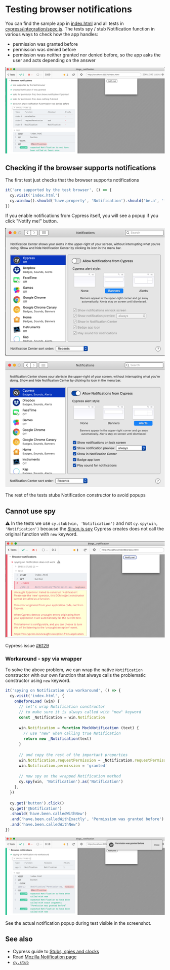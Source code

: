 # Testing browser notifications

You can find the sample app in [index.html](index.html) and all tests in [cypress/integration/spec.js](cypress/integration/spec.js). The tests spy / stub Notification function in various ways to check how the app handles:
- permission was granted before
- permission was denied before
- permission was neither granted nor denied before, so the app asks the user and acts depending on the answer

![Tests](images/tests.png)

## Checking if the browser supports notifications

The first test just checks that the browser supports notifications

```js
it('are supported by the test browser', () => {
  cy.visit('index.html')
  cy.window().should('have.property', 'Notification').should('be.a', 'function')
})
```

If you enable notifications from Cypress itself, you will see a popup if you click "Notify me!" button.

![Notification preferences](images/enable-cypress-notifications.png)

![Enabled Cypress notifications](images/enabled.png)

The rest of the tests stubs Notification constructor to avoid popups

## Cannot use spy

⚠️ In the tests we use `cy.stub(win, 'Notification')` and not `cy.spy(win, 'Notification')` because the [Sinon.js spy](https://on.cypress.io/spy) Cypress creates does not call the original function with `new` keyword.

![Cannot use spy](images/cannot-use-spy.png)

Cypress issue [#6129](https://github.com/cypress-io/cypress/issues/6129)

### Workaround - spy via wrapper

To solve the above problem, we can wrap the native `Notification` constructor with our own function that always calls the problematic constructor using `new` keyword.

```js
it('spying on Notification via workaround', () => {
  cy.visit('index.html', {
    onBeforeLoad (win) {
      // let's wrap Notification constructor
      // to make sure it is always called with "new" keyword
      const _Notification = win.Notification

      win.Notification = function MockNotification (text) {
        // use "new" when calling true Notification
        return new _Notification(text)
      }

      // and copy the rest of the important properties
      win.Notification.requestPermission = _Notification.requestPermission
      win.Notification.permission = 'granted'

      // now spy on the wrapped Notification method
      cy.spy(win, 'Notification').as('Notification')
    },
  })

  cy.get('button').click()
  cy.get('@Notification')
  .should('have.been.calledWithNew')
  .and('have.been.calledWithExactly', 'Permission was granted before')
  .and('have.been.calledWithNew')
})
```

![Spy is working](images/spying-via-workaround.png)

See the actual notification popup during test visible in the screenshot.


## See also

- Cypress guide to [Stubs, spies and clocks](https://on.cypress.io/stubs-spies-and-clocks)
- Read [Mozilla Notification page](https://developer.mozilla.org/en-US/docs/Web/API/Notification)
- [`cy.stub`](https://on.cypress.io/stub)
